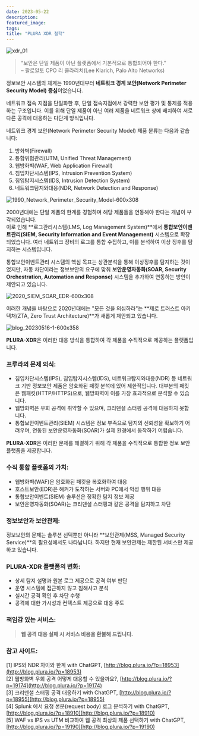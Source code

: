 ```yaml
---
date: 2023-05-22
description: 
featured_image: 
tags: 
title: "PLURA XDR 철학"
---
```


![xdr_01](https://github.com/user-attachments/assets/66c8a264-0431-4afa-a160-0418eaa77127)

> “보안은 단일 제품이 아닌 플랫폼에서 기본적으로 통합되어야 한다.”  
> – 팔로알토 CPO 리 클라리치(Lee Klarich, Palo Alto Networks)

정보보안 시스템의 체계는 1990년대부터 **네트워크 경계 보안(Network Perimeter Security Model) 중심**이었습니다.

네트워크 접속 지점을 단일화한 후, 단일 접속지점에서 강력한 보안 평가 및 통제를 적용하는 구조입니다. 이를 위해 단일 제품이 아닌 여러 제품을 네트워크 상에 배치하여 서로 다른 공격에 대응하는 다단계 방식입니다.

네트워크 경계 보안(Network Perimeter Security Model) 제품 분류는 다음과 같습니다:
1. 방화벽(Firewall)
2. 통합위협관리(UTM, Unified Threat Management)
3. 웹방화벽(WAF, Web Application Firewall)
4. 침입차단시스템(IPS, Intrusion Prevention System)
5. 침입탐지시스템(IDS, Intrusion Detection System)
6. 네트워크탐지와대응(NDR, Network Detection and Response)  
   
![1990_Network_Perimeter_Security_Model-600x308](https://github.com/user-attachments/assets/5a06f7ec-c839-407a-bdfa-7b511011a5e0)

2000년대에는 단일 제품의 한계를 경험하며 해당 제품들을 연동해야 한다는 개념이 부각되었습니다.  
이로 인해 **로그관리시스템(LMS, Log Management System)**에서 **통합보안이벤트관리(SIEM, Security Information and Event Management)** 시스템으로 확장되었습니다. 여러 네트워크 장비의 로그를 통합 수집하고, 이를 분석하여 이상 징후를 탐지하는 시스템입니다.

통합보안이벤트관리 시스템의 핵심 목표는 상관분석을 통해 이상징후를 탐지하는 것이었지만, 자동 차단이라는 정보보안의 요구에 맞춰 **보안운영자동화(SOAR, Security Orchestration, Automation and Response)** 시스템을 추가하여 연동하는 방안이 제안되고 있습니다.

![2020_SIEM_SOAR_EDR-600x308](https://github.com/user-attachments/assets/4d5bb264-8d9b-4ece-bc7b-e52307872285)

이러한 개념을 바탕으로 2020년대에는 "모든 것을 의심하라"는 **제로 트러스트 아키텍처(ZTA, Zero Trust Architecture)**가 새롭게 제안되고 있습니다.

![blog_20230516-1-600x358](https://github.com/user-attachments/assets/d5151378-03f0-4417-9eb6-cab8a56b65c2)

**PLURA-XDR**은 이러한 대응 방식을 통합하여 각 제품을 수직적으로 제공하는 플랫폼입니다.

### 프루라의 문제 의식:
- 침입차단시스템(IPS), 침입탐지시스템(IDS), 네트워크탐지와대응(NDR) 등 네트워크 기반 정보보안 제품은 암호화된 패킷 분석에 있어 제한적입니다. 대부분의 패킷은 웹패킷(HTTP/HTTPS)으로, 웹방화벽이 이를 가장 효과적으로 분석할 수 있습니다.
- 웹방화벽은 우회 공격에 취약할 수 있으며, 크리덴셜 스터핑 공격에 대응하지 못합니다.
- 통합보안이벤트관리(SIEM) 시스템은 정보 부족으로 탐지의 신뢰성을 확보하기 어려우며, 연동된 보안운영자동화(SOAR)가 실제 환경에서 동작하기 어렵습니다.

**PLURA-XDR**은 이러한 문제를 해결하기 위해 각 제품을 수직적으로 통합한 정보 보안 플랫폼을 제공합니다.

### 수직 통합 플랫폼의 가치:
- 웹방화벽(WAF)은 암호화된 패킷을 복호화하여 대응
- 호스트보안(EDR)은 해커가 도착하는 서버와 PC에서 악성 행위 대응
- 통합보안이벤트(SIEM) 솔루션은 정확한 탐지 정보 제공
- 보안운영자동화(SOAR)는 크리덴셜 스터핑과 같은 공격을 탐지하고 차단

### 정보보안과 보안관제:
정보보안의 문제는 솔루션 선택뿐만 아니라 **보안관제(MSS, Managed Security Service)**의 필요성에서도 나타납니다. 하지만 현재 보안관제는 제한된 서비스만 제공하고 있습니다.

### PLURA-XDR 플랫폼의 변화:
- 상세 탐지 설명과 원본 로그 제공으로 공격 여부 판단
- 운영 시스템에 접근하지 않고 침해사고 분석
- 실시간 공격 확인 후 차단 수행
- 공격에 대한 가시성과 컨텍스트 제공으로 대응 주도

### 책임감 있는 서비스:
> **웹 공격 대응 실패 시 서비스 비용을 환불해 드립니다.**

### 참고 사이트:
[1] IPS와 NDR 차이와 한계 with ChatGPT, [http://blog.plura.io/?p=18953](http://blog.plura.io/?p=18953)  
[2] 웹방화벽 우회 공격 어떻게 대응할 수 있을까요?, [http://blog.plura.io/?p=19174](http://blog.plura.io/?p=19174)  
[3] 크리덴셜 스터핑 공격 대응하기 with ChatGPT, [http://blog.plura.io/?p=18955](http://blog.plura.io/?p=18955)  
[4] Splunk 에서 요청 본문(request body) 로그 분석하기 with ChatGPT, [http://blog.plura.io/?p=18910](http://blog.plura.io/?p=18910)  
[5] WAF vs IPS vs UTM 비교하여 웹 공격 최상의 제품 선택하기 with ChatGPT, [http://blog.plura.io/?p=19190](http://blog.plura.io/?p=19190)
